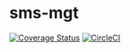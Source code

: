 # sms-mgt
[![Coverage Status](https://coveralls.io/repos/github/cjmash/sms-mgt/badge.svg?branch=master)](https://coveralls.io/github/cjmash/sms-mgt?branch=master) [![CircleCI](https://circleci.com/gh/cjmash/sms-management.svg?style=svg)](https://circleci.com/gh/cjmash/sms-management)